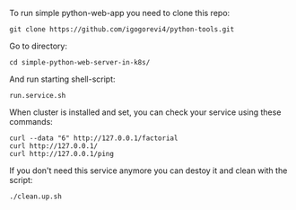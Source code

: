 To run simple python-web-app you need to clone this repo:

```shell
git clone https://github.com/igogorevi4/python-tools.git
```

Go to directory:
```shell
cd simple-python-web-server-in-k8s/
```

And run starting shell-script:
```shell
run.service.sh
```

When cluster is installed and set, you can check your service using these commands:
```shell
curl --data "6" http://127.0.0.1/factorial
curl http://127.0.0.1/
curl http://127.0.0.1/ping
```

If you don't need this service anymore you can destoy it and clean with the script:
```shell
./clean.up.sh
```
